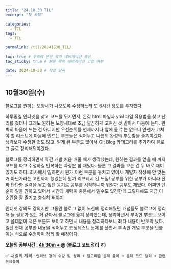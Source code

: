 ```yaml
---
title: "24.10.30 TIL"
excerpt: "첫 시작"

categories:
  - TIL
tags:
  - TIL

permalink: /til/20241030_TIL/

toc: true # 우측에 본문 목차 네비게이션 생성
toc_sticky: true # 본문 목차 네비게이션 고정 여부

date: 2024-10-30 # 작성 날짜
---
```


## 10월30일(수)

블로그를 원하는 모양새가 나오도록 수정하느라 또 6시간 정도를 투자했다. 

하루종일 인터넷을 찾고 코드를 뒤지면서, 온갖 html 파일과 yml 파일 적용법을 찾고 난리를 쳤더니 그래도 원하는 모양새대로 조금 깔끔하게 고쳐진 것 같아서 마음에 든다. 완벽히 마음에 드는 건 아니지만 우선순위를 언제까지나 앞에 둘 수는 없으니 언젠가 고쳐야 할 리스트에 마음에 안드는 부분들은 적어두고 나름의 완성의 뿌듯함을 즐겨야겠다. 생각보다 수정한 것도 많고, 알게 된 부분도 많아서 Git Blog 카테고리를 추가하여 블로그 글로 정리해둬야겠다.

블로그를 정리하면서 약간 개발 처음 배울 때가 생각났는데, 원하는 결과를 얻을 때 까지 코드를 짜고 수정하길 반복하는 과정은 참 재밌다. 물론 그 결과를 보는 건 두 배로 재미있기도 하다. 회사에서 일하면서 뭔가 이런 부분을 놓치고 있어서 개발자 적성에 안 맞는 거 아닌가라는 고민까지 했었는데 뭔가 리프레시 된 느낌! 공부를 위한 공부가 아니라 진짜 탄탄한 실력을 쌓고 싶단 동기로 공부를 시작하니까 뭐랄까 공부도 재밌다. 어쩌면 단순히 일을 안하고 있어서 시간과 체력이 충분해서 일수도 있긴한데 그렇다해도 지금 이 순간을 잘 즐기고 충실히 써야지

인터넷 강의도 강의지만 그동안 블로그 없이 노션에 정리해뒀던 개념들도 블로그에 정리해 둘 필요가 있는 거 같아서 블로그에 옮겨 정리했는데, 정리하면서 부족한 부분도 보이고 쓸데없이 적은 부분도 보이고 하면서 내용을 정리하다보니 죄다 내용이 반토막 났다. 일단 현재 공부한 내용을 적어두고 코딩테스트 문제를 풀면서 부족한 개념 부분을 덧붙이는 식으로 수정하며 정리 할 예정이다.



**오늘의 공부시간 : <u>4h 30m + @</u> (블로그 코드 정리 ㅎ)**

✅ 내일의 계획 :  `인터넷 강의 수강 및 정리 + 알고리즘 문제 풀이 + 문제 코드 정리 + 관련 문제풀이` 
